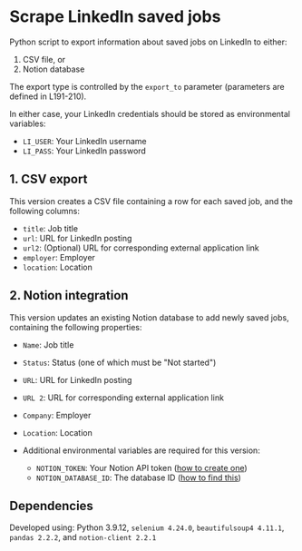 # Scrape LinkedIn saved jobs

Python script to export information about saved jobs on LinkedIn to either: 
1. CSV file, or
2. Notion database

The export type is controlled by the `export_to` parameter (parameters are defined in L191-210).

In either case, your LinkedIn credentials should be stored as environmental variables:
-  `LI_USER`: Your LinkedIn username
-  `LI_PASS`: Your LinkedIn password

## 1. CSV export

This version creates a CSV file containing a row for each saved job, and the following columns:
- `title`: Job title
- `url`: URL for LinkedIn posting
- `url2`: (Optional) URL for corresponding external application link
- `employer`: Employer
- `location`: Location

## 2. Notion integration

This version updates an existing Notion database to add newly saved jobs, containing the following properties:
- `Name`: Job title
- `Status`: Status (one of which must be "Not started")
- `URL`: URL for LinkedIn posting
- `URL 2`: URL for corresponding external application link
- `Company`: Employer
- `Location`: Location

- Additional environmental variables are required for this version:
    - `NOTION_TOKEN`: Your Notion API token ([how to create one](https://developers.notion.com/reference/create-a-token))
    - `NOTION_DATABASE_ID`: The database ID ([how to find this](https://developers.notion.com/reference/retrieve-a-database))

## Dependencies
Developed using: Python 3.9.12, `selenium 4.24.0`, `beautifulsoup4 4.11.1`, `pandas 2.2.2`, and `notion-client 2.2.1`